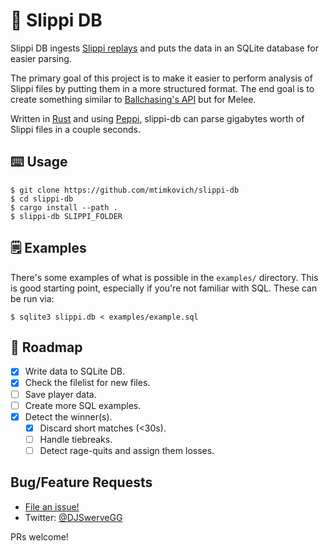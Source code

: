 # 🐸 Slippi DB

Slippi DB ingests [Slippi replays][slippi] and puts the data in an SQLite database for easier parsing.

The primary goal of this project is to make it easier to perform analysis of Slippi files by putting them in a more structured format. The end goal is to create something similar to [Ballchasing's API][ballchasing] but for Melee.

Written in [Rust][rust] and using [Peppi][peppi], slippi-db can parse gigabytes worth of Slippi files in a couple seconds.

## ⌨️ Usage

```shell
$ git clone https://github.com/mtimkovich/slippi-db
$ cd slippi-db
$ cargo install --path .
$ slippi-db SLIPPI_FOLDER
```

## 🗒️ Examples

There's some examples of what is possible in the `examples/` directory. This is good starting point, especially if you're not familiar with SQL. These can be run via:

```shell
$ sqlite3 slippi.db < examples/example.sql
```

## 🚧 Roadmap

- [x] Write data to SQLite DB.
- [x] Check the filelist for new files.
- [ ] Save player data.
- [ ] Create more SQL examples.
- [x] Detect the winner(s).
  - [x] Discard short matches (<30s).
  - [ ] Handle tiebreaks.
  - [ ] Detect rage-quits and assign them losses.

## Bug/Feature Requests

* [File an issue!](https://github.com/mtimkovich/slippi-db/issues)
* Twitter: [@DJSwerveGG][twitter]

PRs welcome!

[slippi]: https://github.com/project-slippi/slippi-wiki/blob/master/SPEC.md
[peppi]: https://github.com/hohav/peppi
[rust]: https://www.rust-lang.org/
[ballchasing]: https://ballchasing.com/doc/api#replays-replays-get
[twitter]: https://twitter.com/DJSwerveGG
